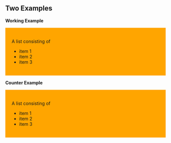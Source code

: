 <!--
author:   Thomas Wilke

email:    thomas.wilke@email.uni-kiel.de

language: en

narrator: US English Female

comment:  A playground for LiaScript

-->

## Two Examples

**Working Example**

<div style="background: orange; padding: 20px">

A list consisting of 

* item 1
* item 2
* item 3

</div>

**Counter Example**

<div style="background: orange; padding: 20px">

A list consisting of 
    
* item 1
* item 2
* item 3

</div>
